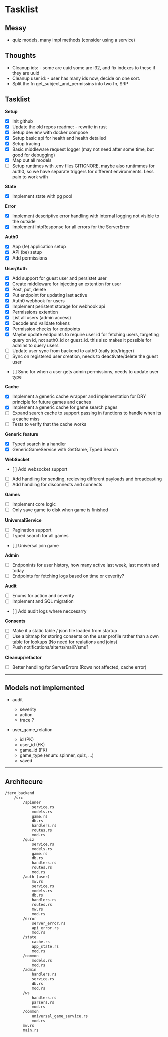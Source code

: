 # Tasklist

## Messy
- quiz models, many impl methods (consider using a service)

## Thoughts

- Cleanup ids: - some are uuid some are i32, and fix indexes to these if they are uuid
- Cleanup user id: - user has many ids now, decide on one sort.
- Split the fn get_subject_and_permissins into two fn, SRP

## Tasklist

**Setup**
- [x] Init github
- [x] Update the old repos readme: - rewrite in rust
- [x] Setup dev env with docker compose
- [x] Setup basic api for health and health detailed
- [x] Setup tracing
- [x] Basic middleware request logger (may not need after some time, but good for debugging)
- [x] Map out all models
- [ ] Setup runtimes with .env files GITIGNORE, maybe also runtimmes for auth0, so we have separate triggers for different environments. Less pain to work with

**State**
- [x] Implement state with pg pool

**Error**
- [x] Implement descriptive error handling with internal logging not visible to the outside
- [x] Implement IntoResponse for all errors for the ServerError

**Auth0**
- [x] App (fe) application setup
- [x] API (be) setup
- [x] Add permissions

**User/Auth**
- [x] Add support for guest user and persistet user
- [x] Create middleware for injecting an extention for user
- [x] Post, put, delete
- [x] Put endpoint for updating last active
- [x] Auth0 webhook for users
- [x] Implement peristent storage for webhook api
- [x] Permissions extention
- [x] List all users (admin access)
- [x] Decode and validate tokens
- [x] Permission checks for endpoints
- [x] Maybe update endpoints to require user id for fetching users, targeting query on id, not auth0_id or guest_id. this also makes it possible for admins to query users 
- [ ] Update user sync from backend to auth0 (daily job/trigger)
- [ ] Sync on registered user creation, needs to deactivate/delete the guest user
- [ ] Sync for when a user gets admin permissions, needs to update user type

**Cache**
- [x] Implement a generic cache wrapper and implementation for DRY principle for future games and caches
- [x] Implement a generic cache for game search pages
- [ ] Expand search cache to support passing in functions to handle when its a cache miss
- [ ] Tests to verify that the cache works

**Generic feature**
- [x] Typed search in a handler
- [x] GenericGameService with GetGame, Typed Search

**WebSocket**
- [ ] Add websocket support
- [ ] Add handling for sending, recieving different payloads and broadcasting
- [ ] Add handling for disconnects and connects

**Games**
- [ ] Implement core logic
- [ ] Only save game to disk when game is finished

**UniversalService**
- [ ] Pagination support
- [ ] Typed search for all games
- [ ] Universal join game

**Admin**
- [ ] Endponints for user history, how many active last week, last month and today
- [ ] Endpoints for fetching logs based on time or ceverity?

**Audit**
- [ ] Enums for action and ceverity
- [ ] Implement and SQL migration
- [ ] Add audit logs where neccesarry

**Consents**
- [ ] Make it a static table / json file loaded from startup
- [ ] Use a bitmap for storing consents on the user profile rather than a own table for lookups (No need for realations and joins)
- [ ] Push notifications/alterts/mail?/sms?

**Cleanup/refactor**
- [ ] Better handling for ServerErrors (Rows not affected, cache error)

---

## Models not implemented

- audit
    - severity
    - action
    - trace ?

- user_game_relation
    - id (PK)
    - user_id (FK)
    - game_id (FK)
    - game_type (enum: spinner, quiz, ...)
    - saved

---

## Architecure

```md
/tero_backend
    /src
        /spinner
            service.rs
            models.rs
            game.rs
            db.rs
            handlers.rs
            routes.rs
            mod.rs
        /quiz
            service.rs
            models.rs
            game.rs
            db.rs
            handlers.rs
            routes.rs
            mod.rs
        /auth (user)
            mw.rs
            service.rs
            models.rs
            db.rs
            handlers.rs
            routes.rs
            mw.rs
            mod.rs
        /error
            server_error.rs
            api_error.rs
            mod.rs
        /state
            cache.rs
            app_state.rs
            mod.rs
        /common
            models.rs
            mod.rs
        /admin
            handlers.rs
            service.rs
            db.rs
            mod.rs
        /ws
            handlers.rs
            parsers.rs
            mod.rs
        /common
            universal_game_service.rs
            mod.rs
        mw.rs
        main.rs
```